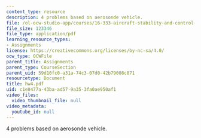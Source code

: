 ```yaml
---
content_type: resource
description: 4 problems based on aerosonde vehicle.
file: /ol-ocw-studio-app/courses/16-333-aircraft-stability-and-control-fall-2004/c1e8477a43baad579a353fa0ae950af1_hw4.pdf
file_size: 123346
file_type: application/pdf
learning_resource_types:
- Assignments
license: https://creativecommons.org/licenses/by-nc-sa/4.0/
ocw_type: OCWFile
parent_title: Assignments
parent_type: CourseSection
parent_uid: 59d10fc0-a31a-74c3-07d0-42b79008c871
resourcetype: Document
title: hw4.pdf
uid: c1e8477a-43ba-ad57-9a35-3fa0ae950af1
video_files:
  video_thumbnail_file: null
video_metadata:
  youtube_id: null
---
```

4 problems based on aerosonde vehicle.